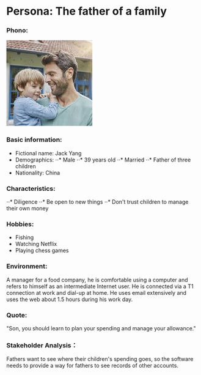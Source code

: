 # Persona: The father of a family

### Phono:
![alt text](../images/Persona_father.jpg "Persona_father")

### Basic information:
- Fictional name: Jack Yang
- Demographics: 
⋅⋅* Male
⋅⋅* 39 years old
⋅⋅* Married
⋅⋅* Father of three children
- Nationality: China

### Characteristics:
⋅⋅* Diligence
⋅⋅* Be open to new things
⋅⋅* Don't trust children to manage their own money

### Hobbies:
- Fishing
- Watching Netflix
- Playing chess games 

### Environment:
A manager for a food company, he is comfortable using a computer and refers to himself as an intermediate Internet user. He is connected via a T1 connection at work and dial-up at home. He uses email extensively and uses the web about 1.5 hours during his work day.

### Quote:
"Son, you should learn to plan your spending and manage your allowance."

### Stakeholder Analysis：
Fathers want to see where their children's spending goes, so the software needs to provide a way for fathers to see records of other accounts.

